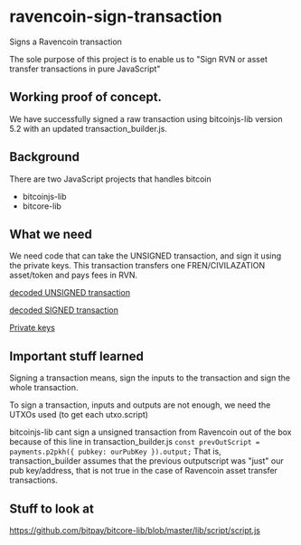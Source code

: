 # ravencoin-sign-transaction
Signs a Ravencoin transaction

The sole purpose of this project is to enable us to
"Sign RVN or asset transfer transactions in pure JavaScript"

## Working proof of concept.
We have successfully signed a raw transaction using bitcoinjs-lib version 5.2 with an updated transaction_builder.js.

## Background
There are two JavaScript projects that handles bitcoin
- bitcoinjs-lib
- bitcore-lib


## What we need

We need code that can take the UNSIGNED transaction, and sign it using the private keys.
This transaction transfers one FREN/CIVILAZATION asset/token and pays fees in RVN.

[decoded UNSIGNED transaction](./mock/decodedUnsignedTransaction.json)

[decoded SIGNED transaction](./mock/decodedSignedTransaction.json)

[Private keys](./mock/privateKeys.json)



## Important stuff learned

Signing a transaction means, sign the inputs to the transaction and sign the whole transaction.

To sign a transaction, inputs and outputs are not enough, we need the UTXOs used (to get each utxo.script)

bitcoinjs-lib cant sign a unsigned transaction from Ravencoin out of the box because 
of this line in transaction_builder.js
`const prevOutScript = payments.p2pkh({ pubkey: ourPubKey }).output;`
That is, transaction_builder assumes that the previous outputscript was "just" our pub key/address, that is not true in the case of Ravencoin asset transfer transactions.

## Stuff to look at
https://github.com/bitpay/bitcore-lib/blob/master/lib/script/script.js

